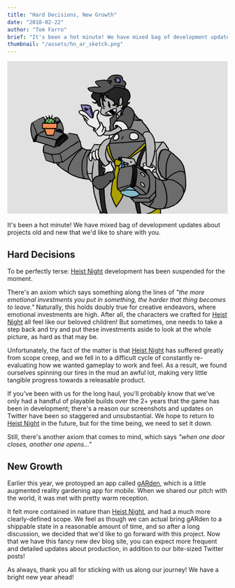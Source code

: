 ```yaml
---
title: "Hard Decisions, New Growth"
date: "2018-02-22"
author: "Tom Farro"
brief: "It's been a hot minute! We have mixed bag of development updates about projects old and new that we'd like to share with you."
thumbnail: "/assets/hn_ar_sketch.png"
---
```


![hiatus](../assets/hn_ar_sketch.png)

It's been a hot minute! We have mixed bag of development updates about projects old and new that we'd like to share with you.

<!--more-->

## Hard Decisions

To be perfectly terse: [Heist Night](hn) development has been suspended for the moment. 

There's an axiom which says something along the lines of <i>"the more emotional investments you put in something, the harder that thing becomes to leave."</i> Naturally, this holds doubly true for creative endeavors, where emotional investments are high. After all, the characters we crafted for [Heist Night](hn) all feel like our beloved children! But sometimes, one needs to take a step back and try and put these investments aside to look at the whole picture, as hard as that may be.

Unfortunately, the fact of the matter is that [Heist Night](hn) has suffered greatly from scope creep, and we fell in to a difficult cycle of constantly re-evaluating how we wanted gameplay to work and feel. As a result, we found ourselves spinning our tires in the mud an awful lot, making very little tangible progress towards a releasable product. 

If you've been with us for the long haul, you'll probably know that we've only had a handful of playable builds over the 2+ years that the game has been in development; there's a reason our screenshots and updates on Twitter have been so staggered and unsubstantial. We hope to return to [Heist Night](hn) in the future, but for the time being, we need to set it down.

Still, there's another axiom that comes to mind, which says <i>"when one door closes, another one opens..."</i>


## New Growth

Earlier this year, we protoyped an app called [gARden](gARden), which is a little augmented reality gardening app for mobile. When we shared our pitch with the world, it was met with pretty warm reception. 

It felt more contained in nature than [Heist Night](hn), and had a much more clearly-defined scope. We feel as though we can actual bring gARden to a shippable state in a reasonable amount of time, and so after a long discussion, we decided that we'd like to go forward with this project. Now that we have this fancy new dev blog site, you can expect more frequent and detailed updates about production, in addition to our bite-sized Twitter posts!

As always, thank you all for sticking with us along our journey! We have a bright new year ahead!


[hn]: ../games/heist-night
[gARden]: ../games/garden